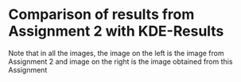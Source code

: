# Comparison of results from Assignment 2 with KDE-Results

Note that in all the images, the image on the left is the image from Assignment 2 and image on the right is the image obtained from this Assignment